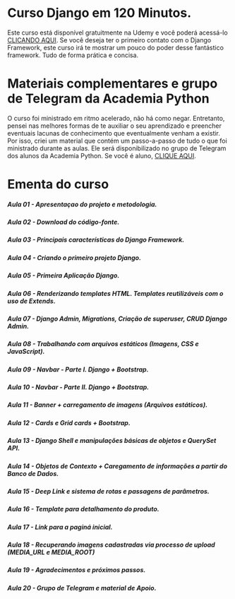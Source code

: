 # Curso Django em 120 Minutos.

Este curso está disponível gratuitmente na Udemy e você poderá acessá-lo [CLICANDO AQUI](https://www.udemy.com/course/django-em-120-minutos/?referralCode=19DDB35A85866C158442). Se você deseja ter o primeiro contato com o Django Framework, este curso irá te mostrar um pouco do poder desse fantástico framework. Tudo de forma prática e concisa. 

# Materiais complementares e grupo de Telegram da Academia Python

O curso foi ministrado em ritmo acelerado, não há como negar. Entretanto, pensei nas melhores formas de te auxiliar o seu aprendizado e preencher eventuais lacunas de conhecimento que eventualmente venham a existir. Por isso, criei um material que contém um passo-a-passo de tudo o que foi ministrado durante as aulas. Ele será disponibilizado no grupo de Telegram dos alunos da Academia Python. Se você é aluno, [CLIQUE AQUI](https://t.me/+gNpQGc9STN42OTZh).

# Ementa do curso

##### Aula 01 - Apresentaçao do projeto e metodologia.
##### Aula 02 - Download do código-fonte.
##### Aula 03 - Principais características do Django Framework.
##### Aula 04 - Criando o primeiro projeto Django.
##### Aula 05 - Primeira Aplicação Django.
##### Aula 06 - Renderizando templates HTML. Templates reutilizáveis com o uso de Extends.
##### Aula 07 - Django Admin, Migrations, Criação de superuser, CRUD Django Admin.
##### Aula 08 - Trabalhando com arquivos estáticos (Imagens, CSS e JavaScript).
##### Aula 09 - Navbar - Parte I. Django + Bootstrap.
##### Aula 10 - Navbar - Parte II. Django + Bootstrap.
##### Aula 11 - Banner + carregamento de imagens (Arquivos estáticos).
##### Aula 12 - Cards e Grid cards + Bootstrap.
##### Aula 13 - Django Shell e manipulações básicas de objetos e QuerySet API.
##### Aula 14 - Objetos de Contexto + Caregamento de informações a partir do Banco de Dados.
##### Aula 15 - Deep Link e sistema de rotas e passagens de parâmetros.
##### Aula 16 - Template para detalhamento do produto.
##### Aula 17 - Link para a paginá inicial.
##### Aula 18 - Recuperando imagens cadastradas via processo de upload (MEDIA_URL e MEDIA_ROOT)
##### Aula 19 - Agradecimentos e próximos passos.
##### Aula 20 - Grupo de Telegram e material de Apoio.
